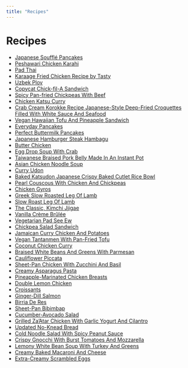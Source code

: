 ```yaml
---
title: "Recipes"
---
```


# Recipes

- [Japanese Soufflé Pancakes](./japanese-souffl%C3%A9-pancakes.md)
- [Peshawari Chicken Karahi](./peshawari-chicken-karahi.md)
- [Pad Thai](./pad-thai.md)
- [Karaage Fried Chicken Recipe by
  Tasty](./karaage-fried-chicken-recipe-by-tasty.md)
- [Uzbek Plov](./uzbek-plov.md)
- [Copycat Chick-fil-A Sandwich](./copycat-chick-fil-a-sandwich.md)
- [Spicy Pan-fried Chickpeas With Beef](./spicy-pan-fried-chickpeas-with-beef.md)
- [Chicken Katsu Curry](./chicken-katsu-curry.md)
- [Crab Cream Korokke Recipe Japanese-Style Deep-Fried Croquettes
  Filled With White Sauce And Seafood](./crab-cream-korokke-recipe-japanese-style-deep-fried-croquettes-filled-with-white-sauce-and-seafood.md)
- [Vegan Hawaiian Tofu And Pineapple
  Sandwich](./vegan-hawaiian-tofu-and-pineapple-sandwich.md)
- [Everyday Pancakes](./everyday-pancakes.md)
- [Perfect Buttermilk Pancakes](./perfect-buttermilk-pancakes.md)
- [Japanese Hamburger Steak Hambagu](./japanese-hamburger-steak-hambagu.md)
- [Butter Chicken](./butter-chicken.md)
- [Egg Drop Soup With Crab](./egg-drop-soup-with-crab.md)
- [Taiwanese Braised Pork Belly Made In An Instant Pot](./taiwanese-braised-pork-belly-made-in-an-instant-pot.md)
- [Asian Chicken Noodle Soup](./asian-chicken-noodle-soup.md)
- [Curry Udon](./curry-udon.md)
- [Baked Katsudon Japanese Crispy Baked Cutlet Rice Bowl](./baked-katsudon-japanese-crispy-baked-cutlet-rice-bowl.md)
- [Pearl Couscous With Chicken And Chickpeas](./pearl-couscous-with-chicken-and-chickpeas.md)
- [Chicken Gyros](./chicken-gyros.md)
- [Greek Slow Roasted Leg Of Lamb](./greek-slow-roasted-leg-of-lamb.md)
- [Slow Roast Leg Of Lamb](./slow-roast-leg-of-lamb.md)
- [The Classic, Kimchi Jjigae](./the-classic-kimchi-jjigae.md)
- [Vanilla Crème Brûlée](./vanilla-creme-brulee.md)
- [Vegetarian Pad See Ew](./vegetarian-pad-see-ew.md)
- [Chickpea Salad Sandwich](./chickpea-salad-sandwich.md)
- [Jamaican Curry Chicken And Potatoes](./jamaican-curry-chicken-and-potatoes.md)
- [Vegan Tantanmen With Pan-Fried Tofu](./vegan-tantanmen-with-pan-fried-tofu.md)
- [Coconut Chicken Curry](./coconut-chicken-curry.md)
- [Braised White Beans And Greens With Parmesan](./braised-white-beans-and-greens-with-parmesan.md)
- [Cauliflower Piccata](./cauliflower-piccata.md)
- [Sheet-Pan Chicken With Zucchini And Basil](./sheet-pan-chicken-with-zucchini-and-basil.md)
- [Creamy Asparagus Pasta](./creamy-asparagus-pasta.md)
- [Pineapple-Marinated Chicken Breasts](./pineapple-marinated-chicken-breasts.md)
- [Double Lemon Chicken](./double-lemon-chicken.md)
- [Croissants](./croissants.md)
- [Ginger-Dill Salmon](./ginger-dill-salmon.md)
- [Birria De Res](./birria-de-res.md)
- [Sheet-Pan Bibimbap](./sheet-pan-bibimbap.md)
- [Cucumber-Avocado Salad](./cucumber-avocado-salad.md)
- [Grilled Za’Atar Chicken With Garlic Yogurt And Cilantro](./grilled-zaatar-chicken-with-garlic-yogurt-and-cilantro.md)
- [Updated No-Knead Bread](./updated-no-knead-bread.md)
- [Cold Noodle Salad With Spicy Peanut Sauce](./cold-noodle-salad-with-spicy-peanut-sauce.md)
- [Crispy Gnocchi With Burst Tomatoes And Mozzarella](./crispy-gnocchi-with-burst-tomatoes-and-mozzarella.md)
- [Lemony White Bean Soup With Turkey And Greens](./lemony-white-bean-soup-with-turkey-and-greens.md)
- [Creamy Baked Macaroni And
  Cheese](./creamy-baked-macaroni-and-cheese.md)
- [Extra-Creamy Scrambled Eggs](./extra-creamy-scrambled-eggs.md)
